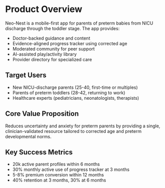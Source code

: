 # Product Overview

Neo-Nest is a mobile-first app for parents of preterm babies from NICU discharge through the toddler stage. The app provides:

- Doctor-backed guidance and content
- Evidence-aligned progress tracker using corrected age
- Moderated community for peer support
- AI-assisted play/activity library
- Provider directory for specialized care

## Target Users
- New NICU-discharge parents (25-40, first-time or multiples)
- Parents of preterm toddlers (28-42, returning to work)
- Healthcare experts (pediatricians, neonatologists, therapists)

## Core Value Proposition
Reduces uncertainty and anxiety for preterm parents by providing a single, clinician-validated resource tailored to corrected age and preterm developmental norms.

## Key Success Metrics
- 20k active parent profiles within 6 months
- 30% monthly active use of progress tracker at 3 months
- 5-8% premium conversion within 12 months
- 40% retention at 3 months, 30% at 6 months